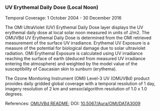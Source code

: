 ### UV Erythemal Daily Dose (Local Noon)
Temporal Coverage: 1 October 2004 - 30 December 2016

The OMI UltraViolet (UV) Erythemal Daily Dose layer displays the UV erythemal daily dose at local solar noon measured in units of J/m2.  The OMUVBd UV Erythemal Daily Dose is determined from the OMI retrieved measurement of the surface UV irradiance. Erythemal UV Exposure is a measure of the potential for biological damage due to solar ultraviolet radiation. OMI Erythemal Exposure is calculated using UV irradiance reaching the surface of earth (deduced from measured UV irradiance entering the atmosphere) and weighted by the model value of the susceptibility of Caucasian skin to sunburn (erythema).

The Ozone Monitoring Instrument (OMI) Level-3 UV (OMUVBd) product provides daily gridded global coverage with a temporal resolution of 1 day, imagery resolution of 2 km and sensor/algorithm resolution of 1.0 x 1.0 degrees.

References: [OMUVBd README](https://acdisc.gesdisc.eosdis.nasa.gov/data/Aura_OMI_Level3/OMUVBd.003/doc/OMUVB_L3d_readme.pdf); DOI: [10.5067/Aura/OMI/DATA3009](https://disc.gsfc.nasa.gov/datacollection/OMUVBd_V003.html)
